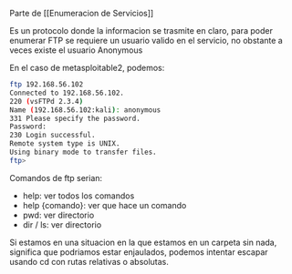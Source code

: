 Parte de [[Enumeracion de Servicios]]

Es un protocolo donde la informacion se trasmite en claro, para poder enumerar FTP se requiere un usuario valido en el servicio, no obstante a veces existe el usuario Anonymous

En el caso de metasploitable2, podemos:

``` bash
ftp 192.168.56.102
Connected to 192.168.56.102.
220 (vsFTPd 2.3.4)
Name (192.168.56.102:kali): anonymous
331 Please specify the password.
Password: 
230 Login successful.
Remote system type is UNIX.
Using binary mode to transfer files.
ftp> 
```

Comandos de ftp serian:
- help: ver todos los comandos
- help {comando}: ver que hace un comando
- pwd: ver directorio
- dir / ls: ver directorio

Si estamos en una situacion en la que estamos en un carpeta sin nada, significa que podriamos estar enjaulados, podemos intentar escapar usando cd con rutas relativas o absolutas.